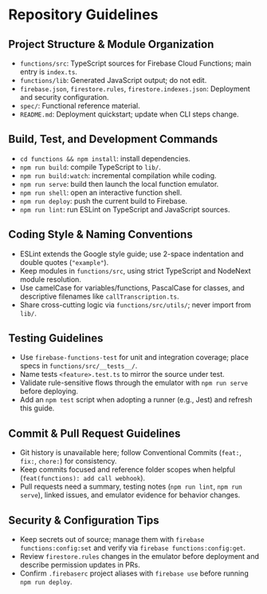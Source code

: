 # Repository Guidelines

## Project Structure & Module Organization
- `functions/src`: TypeScript sources for Firebase Cloud Functions; main entry is `index.ts`.
- `functions/lib`: Generated JavaScript output; do not edit.
- `firebase.json`, `firestore.rules`, `firestore.indexes.json`: Deployment and security configuration.
- `spec/`: Functional reference material.
- `README.md`: Deployment quickstart; update when CLI steps change.

## Build, Test, and Development Commands
- `cd functions && npm install`: install dependencies.
- `npm run build`: compile TypeScript to `lib/`.
- `npm run build:watch`: incremental compilation while coding.
- `npm run serve`: build then launch the local function emulator.
- `npm run shell`: open an interactive function shell.
- `npm run deploy`: push the current build to Firebase.
- `npm run lint`: run ESLint on TypeScript and JavaScript sources.

## Coding Style & Naming Conventions
- ESLint extends the Google style guide; use 2-space indentation and double quotes (`"example"`).
- Keep modules in `functions/src`, using strict TypeScript and NodeNext module resolution.
- Use camelCase for variables/functions, PascalCase for classes, and descriptive filenames like `callTranscription.ts`.
- Share cross-cutting logic via `functions/src/utils/`; never import from `lib/`.

## Testing Guidelines
- Use `firebase-functions-test` for unit and integration coverage; place specs in `functions/src/__tests__/`.
- Name tests `<feature>.test.ts` to mirror the source under test.
- Validate rule-sensitive flows through the emulator with `npm run serve` before deploying.
- Add an `npm test` script when adopting a runner (e.g., Jest) and refresh this guide.

## Commit & Pull Request Guidelines
- Git history is unavailable here; follow Conventional Commits (`feat:`, `fix:`, `chore:`) for consistency.
- Keep commits focused and reference folder scopes when helpful (`feat(functions): add call webhook`).
- Pull requests need a summary, testing notes (`npm run lint`, `npm run serve`), linked issues, and emulator evidence for behavior changes.

## Security & Configuration Tips
- Keep secrets out of source; manage them with `firebase functions:config:set` and verify via `firebase functions:config:get`.
- Review `firestore.rules` changes in the emulator before deployment and describe permission updates in PRs.
- Confirm `.firebaserc` project aliases with `firebase use` before running `npm run deploy`.
